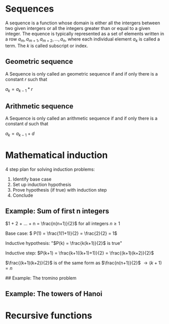 # Sequences

A sequence is a function whose domain is either all the intergers between two given intergers or all the integers greater than or equal to a given integer. The equence is typically represented as a set of elements written in a row $a_{m}, a_{m+1}, a_{m+2},..., a_{n}$, where each individual element $a_{k}$ is called a term. The $k$ is called subscript or index.

## Geometric sequence

A Sequence is only called an geometric sequence if and if only there is a constant $r$ such that

$a_{k} = a_{k-1} * r$

## Arithmetic sequence

A Sequence is only called an arithmetic sequence if and if only there is a constant $d$ such that

$a_{k} = a_{k-1} + d$


# Mathematical induction

4 step plan for solving induction problems:

1. Identify base case
2. Set up induction hypothesis
3. Prove hypothesis (if true) with induction step
4. Conclude

## Example: Sum of first n integers

$1 + 2 + ... + n = \frac{n(n+1)}{2}$ for all integers $n \geq 1$

Base case: $ P(1) = \frac{1(1+1)}{2} = \frac{2}{2} = 1$

Inductive hypothesis: "$P(k) = \frac{k(k+1)}{2}$ is true"

Inductive step: $P(k+1) = \frac{k+1((k+1)+1)}{2} = \frac{(k+1)(k+2)}{2}$

$\frac{(k+1)(k+2)}{2}$ is of the same form as $\frac{n(n+1)}{2}$ $\rightarrow (k+1) = n$

## Example: The tromino problem

## Example: The towers of Hanoi

# Recursive functions
